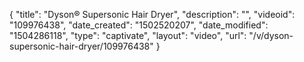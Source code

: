 {
    "title": "Dyson&reg; Supersonic Hair Dryer",
    "description": "",
    "videoid": "109976438",
    "date_created": "1502520207",
    "date_modified": "1504286118",
    "type": "captivate",
    "layout": "video",
    "url": "\/v\/dyson-supersonic-hair-dryer\/109976438"
}